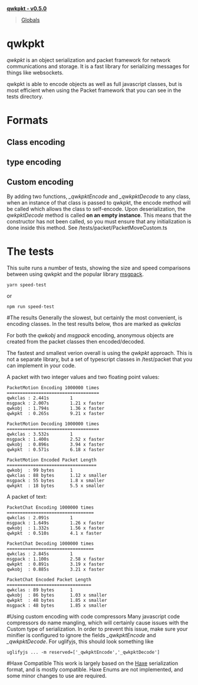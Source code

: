 **[qwkpkt - v0.5.0](README.md)**

> [Globals](globals.md)

# qwkpkt

*qwkpkt* is an object serialization and packet framework for network communications and storage.
It is a fast library for serializing messages for things like websockets.

qwkpkt is able to encode objects as well as full javascript classes, but is most efficient when 
using the Packet framework that you can see in the tests directory.

# Formats
## Class encoding
## type encoding
## Custom encoding
By adding two functions, *_qwkpktEncode* and *_qwkpktDecode* to any class, when an instance of 
that class is passed to qwkpkt, the encode method will be called which allows the class
to self-encode. Upon deserialization, the *qwkpktDecode* method is called **on an empty instance**.
This means that the constructor has not been called, so you must ensure that any initialization is
done inside this method. See /tests/packet/PacketMoveCustom.ts

# The tests
This suite runs a number of tests, showing the size and speed comparisons between using qwkpkt
and the popular library [msgpack](https://msgpack.org/).
```
yarn speed-test
```
or 
```
npm run speed-test
```

#The results
Generally the slowest, but certainly the most convenient, is encoding classes. In the test results
below, thos are marked as *qwkclas*

For both the *qwkobj* and *msgpack* encoding, anonymous objects are created from the packet classes
then encoded/decoded.

The fastest and smallest verion overall is using the *qwkpkt* approach. This is not a separate library,
but a set of typescript classes in /test/packet that you can implement in your code.

A packet with two integer values and two floating point values:
```
PacketMotion Encoding 1000000 times
===================================
qwkclas : 2.441s        1
msgpack : 2.007s        1.21 x faster
qwkobj  : 1.794s        1.36 x faster
qwkpkt  : 0.265s        9.21 x faster

PacketMotion Decoding 1000000 times
===================================
qwkclas : 3.532s        1
msgpack : 1.400s        2.52 x faster
qwkobj  : 0.896s        3.94 x faster
qwkpkt  : 0.571s        6.18 x faster

PacketMotion Encoded Packet Length
==================================
qwkobj  : 99 bytes      1
qwkclas : 88 bytes      1.12 x smaller
msgpack : 55 bytes      1.8 x smaller
qwkpkt  : 18 bytes      5.5 x smaller
```

A packet of text:
```
PacketChat Encoding 1000000 times
=================================
qwkclas : 2.091s        1
msgpack : 1.649s        1.26 x faster
qwkobj  : 1.332s        1.56 x faster
qwkpkt  : 0.510s        4.1 x faster

PacketChat Decoding 1000000 times
=================================
qwkclas : 2.845s        1
msgpack : 1.100s        2.58 x faster
qwkpkt  : 0.891s        3.19 x faster
qwkobj  : 0.885s        3.21 x faster

PacketChat Encoded Packet Length
================================
qwkclas : 89 bytes      1
qwkobj  : 86 bytes      1.03 x smaller
qwkpkt  : 48 bytes      1.85 x smaller
msgpack : 48 bytes      1.85 x smaller
```

#Using custom encoding with code compressors
Many javascript code compressors do name mangling, which will certainly cause issues with the Custom
type of serialization. In order to prevent this issue, make sure your minifier is configured to 
ignore the fields *_qwkpktEncode* and *_qwkpktDecode*. For uglifyjs, this should look something like
```
uglifyjs ... -m reserved=['_qwkpktEncode','_qwkpktDecode']
```

#Haxe Compatible
This work is largely based on the [Haxe](https://www.haxe.org) serialization format, and is mostly 
compatible. Haxe Enums are not implemented, and some minor changes to use are required.

